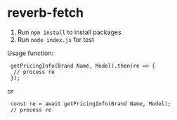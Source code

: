 # reverb-fetch

1. Run `npm install` to install packages
2. Run `node index.js` for test

Usage function:
```
 getPricingInfo(Brand Name, Model).then(re => {
  // process re
 });
```
or 
```
 const re = await getPricingInfo(Brand Name, Model);
 // precess re
```
